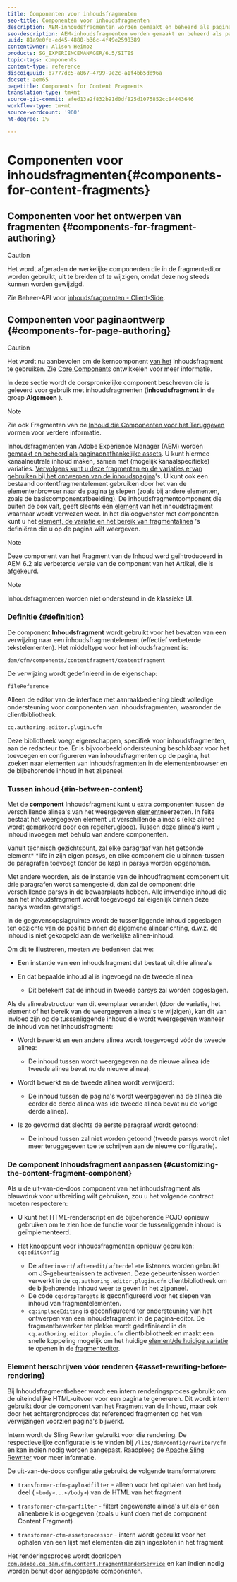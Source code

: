 ```yaml
---
title: Componenten voor inhoudsfragmenten
seo-title: Componenten voor inhoudsfragmenten
description: AEM-inhoudsfragmenten worden gemaakt en beheerd als pagina-onafhankelijke elementen
seo-description: AEM-inhoudsfragmenten worden gemaakt en beheerd als pagina-onafhankelijke elementen
uuid: 81a9e0fe-ed45-4880-b36c-4f49e2598389
contentOwner: Alison Heimoz
products: SG_EXPERIENCEMANAGER/6.5/SITES
topic-tags: components
content-type: reference
discoiquuid: b7777dc5-a867-4799-9e2c-a1f4bb5dd96a
docset: aem65
pagetitle: Components for Content Fragments
translation-type: tm+mt
source-git-commit: afed13a2f832b91d0df825d1075852cc84443646
workflow-type: tm+mt
source-wordcount: '960'
ht-degree: 1%

---
```



# Componenten voor inhoudsfragmenten{#components-for-content-fragments}

## Componenten voor het ontwerpen van fragmenten {#components-for-fragment-authoring}

>[!CAUTION]
>
>Het wordt afgeraden de werkelijke componenten die in de fragmenteditor worden gebruikt, uit te breiden of te wijzigen, omdat deze nog steeds kunnen worden gewijzigd.

Zie Beheer-API voor [inhoudsfragmenten - Client-Side](/help/sites-developing/customizing-content-fragments.md#the-content-fragment-management-api-client-side).

## Componenten voor paginaontwerp {#components-for-page-authoring}

>[!CAUTION]
>
>Het wordt nu aanbevolen om de kerncomponent [van het](https://helpx.adobe.com/experience-manager/core-components/using/content-fragment-component.html) inhoudsfragment te gebruiken. Zie [Core Components](https://helpx.adobe.com/experience-manager/core-components/using/developing.html) ontwikkelen voor meer informatie.
>
>In deze sectie wordt de oorspronkelijke component beschreven die is geleverd voor gebruik met inhoudsfragmenten (**inhoudsfragment** in de groep **Algemeen** ).

>[!NOTE]
>
>Zie ook Fragmenten van de [Inhoud die Componenten voor het Teruggeven](/help/sites-developing/content-fragments-config-components-rendering.md) vormen voor verdere informatie.

Inhoudsfragmenten van Adobe Experience Manager (AEM) worden [gemaakt en beheerd als paginaonafhankelijke assets](/help/assets/content-fragments/content-fragments.md). U kunt hiermee kanaalneutrale inhoud maken, samen met (mogelijk kanaalspecifieke) variaties. [Vervolgens kunt u deze fragmenten en de variaties ervan gebruiken bij het ontwerpen van de inhoudspagina](/help/sites-authoring/content-fragments.md)&#39;s. U kunt ook een bestaand contentfragmentelement gebruiken door het van de elementenbrowser naar de pagina [te](/help/sites-authoring/content-fragments.md#adding-a-content-fragment-to-your-page) slepen (zoals bij andere elementen, zoals de basiscomponentafbeelding). De inhoudsfragmentcomponent die buiten de box valt, geeft slechts één [element](/help/assets/content-fragments/content-fragments.md#constituent-parts-of-a-content-fragment) van het inhoudsfragment waarnaar wordt verwezen weer. In het dialoogvenster met componenten kunt u het [element, de variatie en het bereik van fragmentalinea](/help/assets/content-fragments/content-fragments.md#constituent-parts-of-a-content-fragment) &#39;s definiëren die u op de pagina wilt weergeven.

>[!NOTE]
>
>Deze component van het Fragment van de Inhoud werd geïntroduceerd in AEM 6.2 als verbeterde versie van de component van het Artikel, die is afgekeurd.

>[!NOTE]
>
>Inhoudsfragmenten worden niet ondersteund in de klassieke UI.

### Definitie {#definition}

De component **Inhoudsfragment** wordt gebruikt voor het bevatten van een verwijzing naar een inhoudsfragmentelement (effectief verbeterde tekstelementen). Het middeltype voor het inhoudsfragment is:

`dam/cfm/components/contentfragment/contentfragment`

De verwijzing wordt gedefinieerd in de eigenschap:

`fileReference`

Alleen de editor van de interface met aanraakbediening biedt volledige ondersteuning voor componenten van inhoudsfragmenten, waaronder de clientbibliotheek:

`cq.authoring.editor.plugin.cfm`

Deze bibliotheek voegt eigenschappen, specifiek voor inhoudsfragmenten, aan de redacteur toe. Er is bijvoorbeeld ondersteuning beschikbaar voor het toevoegen en configureren van inhoudsfragmenten op de pagina, het zoeken naar elementen van inhoudsfragmenten in de elementenbrowser en de bijbehorende inhoud in het zijpaneel.

### Tussen inhoud {#in-between-content}

Met de **component** Inhoudsfragment kunt u extra componenten tussen de verschillende alinea&#39;s van het weergegeven [element](/help/assets/content-fragments/content-fragments.md#constituent-parts-of-a-content-fragment)neerzetten. In feite bestaat het weergegeven element uit verschillende alinea&#39;s (elke alinea wordt gemarkeerd door een regelterugloop). Tussen deze alinea&#39;s kunt u inhoud invoegen met behulp van andere componenten.

Vanuit technisch gezichtspunt, zal elke paragraaf van het getoonde element* *life in zijn eigen parsys, en elke component die u binnen-tussen de paragrafen toevoegt (onder de kap) in parsys worden opgenomen.

Met andere woorden, als de instantie van de inhoudfragment component uit drie paragrafen wordt samengesteld, dan zal de component drie verschillende parsys in de bewaarplaats hebben. Alle inwendige inhoud die aan het inhoudsfragment wordt toegevoegd zal eigenlijk binnen deze parsys worden gevestigd.

In de gegevensopslagruimte wordt de tussenliggende inhoud opgeslagen ten opzichte van de positie binnen de algemene alinearichting, d.w.z. de inhoud is niet gekoppeld aan de werkelijke alinea-inhoud.

Om dit te illustreren, moeten we bedenken dat we:

* Een instantie van een inhoudsfragment dat bestaat uit drie alinea&#39;s
* En dat bepaalde inhoud al is ingevoegd na de tweede alinea

   * Dit betekent dat de inhoud in tweede parsys zal worden opgeslagen.

Als de alineabstructuur van dit exemplaar verandert (door de variatie, het element of het bereik van de weergegeven alinea&#39;s te wijzigen), kan dit van invloed zijn op de tussenliggende inhoud die wordt weergegeven wanneer de inhoud van het inhoudsfragment:

* Wordt bewerkt en een andere alinea wordt toegevoegd vóór de tweede alinea:

   * De inhoud tussen wordt weergegeven na de nieuwe alinea (de tweede alinea bevat nu de nieuwe alinea).

* Wordt bewerkt en de tweede alinea wordt verwijderd:

   * De inhoud tussen de pagina&#39;s wordt weergegeven na de alinea die eerder de derde alinea was (de tweede alinea bevat nu de vorige derde alinea).

* Is zo gevormd dat slechts de eerste paragraaf wordt getoond:

   * De inhoud tussen zal niet worden getoond (tweede parsys wordt niet meer teruggegeven toe te schrijven aan de nieuwe configuratie).

### De component Inhoudsfragment aanpassen {#customizing-the-content-fragment-component}

Als u de uit-van-de-doos component van het inhoudsfragment als blauwdruk voor uitbreiding wilt gebruiken, zou u het volgende contract moeten respecteren:

* U kunt het HTML-renderscript en de bijbehorende POJO opnieuw gebruiken om te zien hoe de functie voor de tussenliggende inhoud is geïmplementeerd.
* Het knooppunt voor inhoudsfragmenten opnieuw gebruiken: `cq:editConfig`

   * De `afterinsert`/ `afteredit`/ `afterdelete` listeners worden gebruikt om JS-gebeurtenissen te activeren. Deze gebeurtenissen worden verwerkt in de `cq.authoring.editor.plugin.cfm` clientbibliotheek om de bijbehorende inhoud weer te geven in het zijpaneel.
   * De code `cq:dropTargets` is geconfigureerd voor het slepen van inhoud van fragmentelementen.
   * `cq:inplaceEditing` is geconfigureerd ter ondersteuning van het ontwerpen van een inhoudsfragment in de pagina-editor. De fragmentbewerker ter plekke wordt gedefinieerd in de `cq.authoring.editor.plugin.cfm` clientbibliotheek en maakt een snelle koppeling mogelijk om het huidige [element/de huidige variatie](/help/assets/content-fragments/content-fragments.md#constituent-parts-of-a-content-fragment) te openen in de [fragmenteditor](/help/assets/content-fragments/content-fragments-variations.md).

### Element herschrijven vóór renderen {#asset-rewriting-before-rendering}

Bij Inhoudsfragmentbeheer wordt een intern renderingsproces gebruikt om de uiteindelijke HTML-uitvoer voor een pagina te genereren. Dit wordt intern gebruikt door de component van het Fragment van de Inhoud, maar ook door het achtergrondproces dat referenced fragmenten op het van verwijzingen voorzien pagina&#39;s bijwerkt.

Intern wordt de Sling Rewriter gebruikt voor die rendering. De respectievelijke configuratie is te vinden bij `/libs/dam/config/rewriter/cfm` en kan indien nodig worden aangepast. Raadpleeg de [Apache Sling Rewriter](https://sling.apache.org/documentation/bundles/output-rewriting-pipelines-org-apache-sling-rewriter.html) voor meer informatie.

De uit-van-de-doos configuratie gebruikt de volgende transformatoren:

* `transformer-cfm-payloadfilter` - alleen voor het ophalen van het `body` deel ( `<body>...</body>`) van de HTML van het fragment

* `transformer-cfm-parfilter` - filtert ongewenste alinea&#39;s uit als er een alineabereik is opgegeven (zoals u kunt doen met de component Content Fragment)
* `transformer-cfm-assetprocessor` - intern wordt gebruikt voor het ophalen van een lijst met elementen die zijn ingesloten in het fragment

Het renderingsproces wordt doorlopen [`com.adobe.cq.dam.cfm.content.FragmentRenderService`](https://helpx.adobe.com/experience-manager/6-5/sites/developing/using/reference-materials/javadoc/com/adobe/cq/dam/cfm/ContentFragment.html) en kan indien nodig worden benut door aangepaste componenten.
